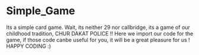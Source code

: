 # Simple_Game
Its a simple card game. Wait, its neither 29 nor callbridge, its a game of our childhood tradition, CHUR DAKAT POLICE !!
Here we import our code for the game, if those code canbe useful for you, it will be a great pleasure for us !
HAPPY CODING :)
